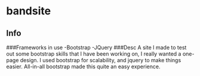# bandsite
## Info
###Frameworks in use
-Bootstrap
-JQuery
###Desc
A site I made to test out some bootstrap skills that I have been working on, I really wanted a one-page design.
I used bootstrap for scalability, and jquery to make things easier. All-in-all bootstrap made this quite an easy experience.

